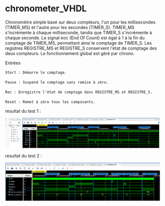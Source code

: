 # chronometer_VHDL

Chronomètre simple basé sur deux compteurs, l'un pour les millisecondes (TIMER_MS) et l'autre pour les secondes (TIMER_S). TIMER_MS s'incrémente à chaque milliseconde, tandis que TIMER_S s'incrémente à chaque seconde. Le signal eoc (End Of Count) est égal à 1 à la fin du comptage de TIMER_MS, permettant ainsi le comptage de TIMER_S. Les registres REGISTRE_MS et REGISTRE_S conservent l'état de comptage des deux compteurs. Le fonctionnement global est géré par chrono. 

Entrées 

    Start : Démarre le comptage. 

    Pause : Suspend le comptage sans remise à zéro. 

    Rec : Enregistre l'état de comptage dans REGISTRE_MS et REGISTRE_S. 

    Reset : Remet à zéro tous les composants.
    
 
 resultat du test 1 :
 
 ![screen 1](capture/capt_2.png)
 
 resultat du test 2 :
 
 ![screen 1](capture/capt_1.png)
